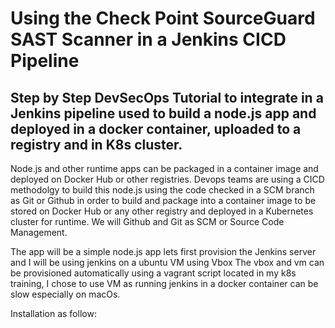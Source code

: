 # Using the Check Point SourceGuard SAST Scanner in a Jenkins CICD Pipeline 

## Step by Step DevSecOps Tutorial to integrate in a Jenkins pipeline used to build a node.js app and deployed in a docker container, uploaded to a registry and in K8s cluster.

Node.js and other runtime apps can be packaged in a container image and deployed on Docker Hub or other registries. Devops teams are using
a CICD methodolgy to build this node.js using the code checked in a SCM branch as Git or Github in order to build and package into a container image to be stored on Docker Hub or any other registry and deployed in a Kubernetes cluster for runtime.
We will Github and Git as SCM or Source Code Management.

The app will be a simple node.js app
lets first provision the Jenkins server and I will be using jenkins on a ubuntu VM using Vbox
The vbox and vm can be provisioned automatically using a vagrant script located in my k8s training,
I chose to use VM as running jenkins in a docker container can be slow especially on macOs. 

Installation as follow:


